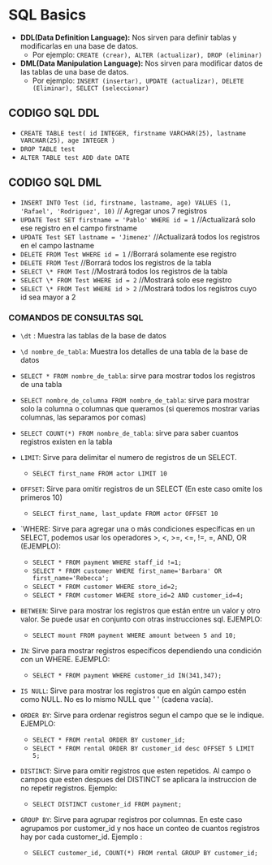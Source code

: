 # SQL Basics

- **DDL(Data Definition Language):** Nos sirven para definir tablas y modificarlas en una base de datos.
  - Por ejemplo: `CREATE (crear), ALTER (actualizar), DROP (eliminar)`
- **DML(Data Manipulation Language):** Nos sirven para modificar datos de las tablas de una base de datos.
  - Por ejemplo: `INSERT (insertar), UPDATE (actualizar), DELETE (Eliminar), SELECT (seleccionar)`

## CODIGO SQL DDL

- `CREATE TABLE test( id INTEGER, firstname VARCHAR(25), lastname VARCHAR(25), age INTEGER )`
- `DROP TABLE test`
- `ALTER TABLE test ADD date DATE`

## CODIGO SQL DML

- `INSERT INTO Test (id, firstname, lastname, age) VALUES (1, 'Rafael', 'Rodriguez', 10)` // Agregar unos 7 registros
- `UPDATE Test SET firstname = 'Pablo' WHERE id = 1` //Actualizará solo ese registro en el campo firstname
- `UPDATE Test SET lastname = 'Jimenez'` //Actualizará todos los registros en el campo lastname
- `DELETE FROM Test WHERE id = 1` //Borrará solamente ese registro
- `DELETE FROM Test` //Borrará todos los registros de la tabla
- `SELECT \* FROM Test` //Mostrará todos los registros de la tabla
- `SELECT \* FROM Test WHERE id = 2` //Mostrará solo ese registro
- `SELECT \* FROM Test WHERE id > 2` //Mostrará todos los registros cuyo id sea mayor a 2

### COMANDOS DE CONSULTAS SQL

- `\dt` : Muestra las tablas de la base de datos

- `\d nombre_de_tabla`: Muestra los detalles de una tabla de la base de datos

- `SELECT * FROM nombre_de_tabla`: sirve para mostrar todos los registros de una tabla

- `SELECT nombre_de_columna FROM nombre_de_tabla`: sirve para mostrar solo la columna o columnas que queramos (si queremos mostrar varias columnas, las separamos por comas)

- `SELECT COUNT(*) FROM nombre_de_tabla`: sirve para saber cuantos registros existen en la tabla

- `LIMIT`: Sirve para delimitar el numero de registros de un SELECT.

  - `SELECT first_name FROM actor LIMIT 10`

- `OFFSET`: Sirve para omitir registros de un SELECT (En este caso omite los primeros 10)

  - `SELECT first_name, last_update FROM actor OFFSET 10`

- `WHERE: Sirve para agregar una o más condiciones específicas en un SELECT, podemos usar los operadores >, <, >=, <=, !=, =, AND, OR (EJEMPLO):
  - `SELECT * FROM payment WHERE staff_id !=1;`
  - `SELECT * FROM customer WHERE first_name='Barbara' OR first_name='Rebecca';`
  - `SELECT * FROM customer WHERE store_id=2;`
  - `SELECT * FROM customer WHERE store_id=2 AND customer_id=4;`

* `BETWEEN`: Sirve para mostrar los registros que están entre un valor y otro valor. Se puede usar en conjunto con otras instrucciones sql. EJEMPLO:

  - `SELECT mount FROM payment WHERE amount between 5 and 10;`

* `IN`: Sirve para mostrar registros específicos dependiendo una condición con un WHERE. EJEMPLO:

  - `SELECT * FROM payment WHERE customer_id IN(341,347);`

* `IS NULL`: Sirve para mostrar los registros que en algún campo estén como NULL. No es lo mismo NULL que ' ' (cadena vacía).

* `ORDER BY`: Sirve para ordenar registros segun el campo que se le indique. EJEMPLO:

  - `SELECT * FROM rental ORDER BY customer_id;`
  - `SELECT * FROM rental ORDER BY customer_id desc OFFSET 5 LIMIT 5;`

* `DISTINCT`: Sirve para omitir registros que esten repetidos. Al campo o campos que esten despues del DISTINCT se aplicara la instruccion de no repetir registros. Ejemplo:

  - `SELECT DISTINCT customer_id FROM payment;`

* `GROUP BY`: Sirve para agrupar registros por columnas. En este caso agrupamos por customer_id y nos hace un conteo de cuantos registros hay por cada customer_id. Ejemplo :
  - `SELECT customer_id, COUNT(*) FROM rental GROUP BY customer_id;`
